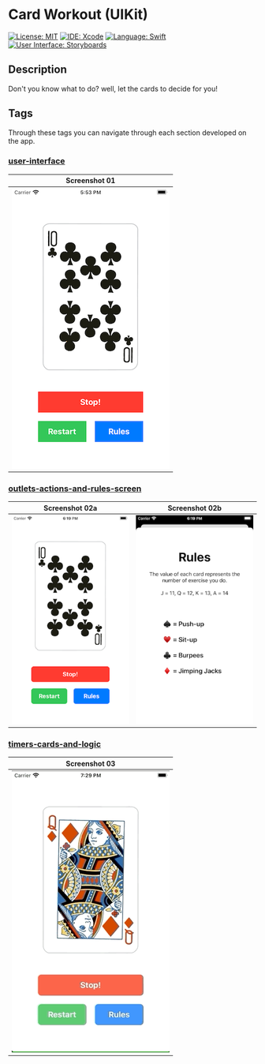 # Card Workout (UIKit)

[![License: MIT](https://img.shields.io/badge/License-MIT-yellow.svg)](https://opensource.org/licenses/MIT)
[![IDE: Xcode](https://img.shields.io/badge/IDE-Xcode%2011-blue.svg)](https://developer.apple.com/xcode/)
[![Language: Swift](https://img.shields.io/badge/Language-Swift-red.svg)](https://swift.org/blog/)
[![User Interface: Storyboards](https://img.shields.io/badge/User%20Interface-Storyboards-green)](https://developer.apple.com/xcode/interface-builder/)

## Description

Don't you know what to do? well, let the cards to decide for you!

## Tags

Through these tags you can navigate through each section developed on the app.

### [user-interface](https://github.com/fdorado985/CardWorkout/tree/user-interface)

| Screenshot 01 |
| ------------- |
| ![ss01](.screenshots/ss01.png) |

### [outlets-actions-and-rules-screen](https://github.com/fdorado985/CardWorkout/tree/outlets-actions-and-rules-screen)

| Screenshot 02a | Screenshot 02b |
| -------------- | -------------- |
| ![ss02a](.screenshots/ss02a.png) | ![ss02b](.screenshots/ss02b.png) |

### [timers-cards-and-logic](https://github.com/fdorado985/CardWorkout/tree/timers-cards-and-logic)

| Screenshot 03 |
| ------------- |
| ![ss03](.screenshots/ss03.gif) |
